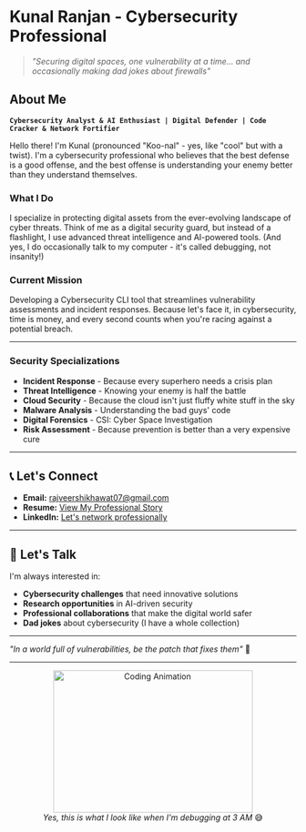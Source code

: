 #  Kunal Ranjan - Cybersecurity Professional

> *"Securing digital spaces, one vulnerability at a time... and occasionally making dad jokes about firewalls"* 

##  **About Me**

**`Cybersecurity Analyst & AI Enthusiast | Digital Defender | Code Cracker & Network Fortifier`**

Hello there! I'm Kunal (pronounced "Koo-nal" - yes, like "cool" but with a twist). I'm a cybersecurity professional who believes that the best defense is a good offense, and the best offense is understanding your enemy better than they understand themselves.

###  **What I Do**
I specialize in protecting digital assets from the ever-evolving landscape of cyber threats. Think of me as a digital security guard, but instead of a flashlight, I use advanced threat intelligence and AI-powered tools. (And yes, I do occasionally talk to my computer - it's called debugging, not insanity!)

###  **Current Mission**
Developing a Cybersecurity CLI tool that streamlines vulnerability assessments and incident responses. Because let's face it, in cybersecurity, time is money, and every second counts when you're racing against a potential breach.

---

### **Security Specializations**
- **Incident Response** - Because every superhero needs a crisis plan
- **Threat Intelligence** - Knowing your enemy is half the battle
- **Cloud Security** - Because the cloud isn't just fluffy white stuff in the sky
- **Malware Analysis** - Understanding the bad guys' code
- **Digital Forensics** - CSI: Cyber Space Investigation
- **Risk Assessment** - Because prevention is better than a very expensive cure

---

## 📞 **Let's Connect**

- **Email:** rajveershikhawat07@gmail.com
- **Resume:** [View My Professional Story](https://drive.google.com/file/d/1P1ELlYk4vHN1-UsGXJS3yxBifsgsgjDg/view?usp=drive_link)
- **LinkedIn:** [Let's network professionally](https://linkedin.com/in/yourprofile)

---

## 💬 **Let's Talk**

I'm always interested in:
- **Cybersecurity challenges** that need innovative solutions
- **Research opportunities** in AI-driven security
- **Professional collaborations** that make the digital world safer
- **Dad jokes** about cybersecurity (I have a whole collection)

---

*"In a world full of vulnerabilities, be the patch that fixes them"* 🚀

---

<div align="center">
  <img src="https://github.com/Gapur/Gapur/blob/main/assets/coding.gif?raw=true" width="350" height="250" alt="Coding Animation" />
  <br>
  <em>Yes, this is what I look like when I'm debugging at 3 AM</em> 😅
</div>

